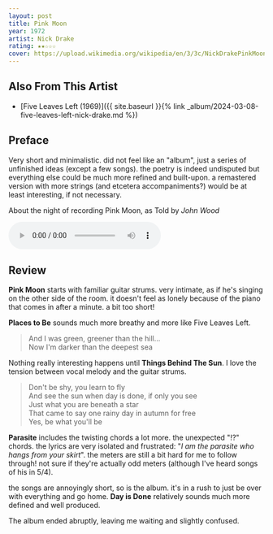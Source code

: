 ```yaml
---
layout: post
title: Pink Moon
year: 1972
artist: Nick Drake
rating: ★★☆☆☆
cover: https://upload.wikimedia.org/wikipedia/en/3/3c/NickDrakePinkMoon.jpg
---
```


## Also From This Artist
- [Five Leaves Left (1969)]({{ site.baseurl }}{% link _album/2024-03-08-five-leaves-left-nick-drake.md %})

## Preface
Very short and minimalistic. did not feel like an "album", just a series of unfinished ideas (except a few songs). the poetry is indeed undisputed but everything else could be much more refined and built-upon. a remastered version with more strings (and etcetera accompaniments?) would be at least interesting, if not necessary.

<p>About the night of recording Pink Moon, as Told by <i>John Wood</i></p>
<audio controls>
    <source src="https://upload.wikimedia.org/wikipedia/commons/3/3f/Pink_Moon_by_Nick_Drake_Night_of_Recording_as_Told_by_John_Wood.ogg" type="audio/ogg" />
    Your browser does not support the audio element.
</audio>

## Review
**Pink Moon** starts with familiar guitar strums. very intimate, as if he's singing on the other side of the room. it doesn't feel as lonely because of 
the piano that comes in after a minute. a bit too short!

**Places to Be** sounds much more breathy and more like Five Leaves Left.

> And I was green, greener than the hill...  
> Now I'm darker than the deepest sea

Nothing really interesting happens until **Things Behind The Sun**. I love the tension between vocal melody and the guitar strums. 

> Don't be shy, you learn to fly  
> And see the sun when day is done, if only you see  
> Just what you are beneath a star  
> That came to say one rainy day in autumn for free  
> Yes, be what you'll be  

**Parasite** includes the twisting chords a lot more. the unexpected "!?" chords. the lyrics are very isolated and frustrated: "_I am the parasite who
hangs from your skirt_". the meters are still a bit hard for me to follow through! not sure if they're actually odd meters (although I've heard 
songs of his in 5/4).

the songs are annoyingly short, so is the album. it's in a rush to just be over with everything and go home. 
**Day is Done** relatively sounds much more defined and well produced.

The album ended abruptly, leaving me waiting and slightly confused.
